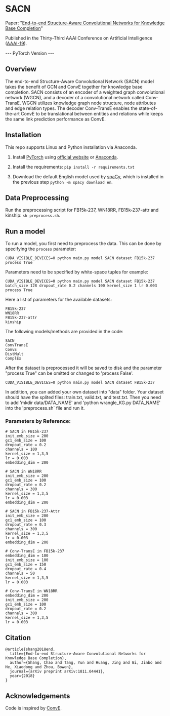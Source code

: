# SACN

Paper: "[End-to-end Structure-Aware Convolutional Networks for Knowledge Base Completion](https://arxiv.org/pdf/1811.04441.pdf)" 

Published in the Thirty-Third AAAI Conference on Artificial Intelligence ([AAAI-19](https://aaai.org/Conferences/AAAI-19/)). 

--- PyTorch Version ---

## Overview
The end-to-end Structure-Aware Convolutional Network (SACN) model takes the benefit of GCN and ConvE together for knowledge base completion. SACN consists of an encoder of a weighted graph convolutional network (WGCN), and a decoder of a convolutional network called Conv-TransE. WGCN utilizes knowledge graph node structure, node attributes and
edge relation types. The decoder Conv-TransE enables the state-of-the-art ConvE to be translational between entities and relations while keeps the same link prediction performance as ConvE. 

## Installation

This repo supports Linux and Python installation via Anaconda. 

1. Install [PyTorch](https://github.com/pytorch/pytorch) using [official website](https://pytorch.org/) or [Anaconda](https://www.continuum.io/downloads).

2. Install the requirements: `pip install -r requirements.txt`

3. Download the default English model used by [spaCy](https://github.com/explosion/spaCy), which is installed in the previous step `python -m spacy download en`.

## Data Preprocessing

Run the preprocessing script for FB15k-237, WN18RR, FB15k-237-attr and kinship: `sh preprocess.sh`.

## Run a model

To run a model, you first need to preprocess the data. This can be done by specifying the `process` parameter:
```
CUDA_VISIBLE_DEVICES=0 python main.py model SACN dataset FB15k-237 process True
```

Parameters need to be specified by white-space tuples for example:
```
CUDA_VISIBLE_DEVICES=0 python main.py model SACN dataset FB15k-237 batch_size 128 dropout_rate 0.2 channels 100 kernel_size 1 lr 0.003 process True
```

Here a list of parameters for the available datasets:
```
FB15k-237
WN18RR
FB15k-237-attr
kinship
```

The following models/methods are provided in the code:
```
SACN
ConvTransE
ConvE
DistMult
ComplEx
```

After the dataset is preprocessed it will be saved to disk and the parameter "process True" can be omitted or changed to 'process False'.
```
CUDA_VISIBLE_DEVICES=0 python main.py model SACN dataset FB15k-237
```

In addition, you can added your own dataset into "data" folder. Your dataset should have the splited files: train.txt, valid.txt, and test.txt. Then you need to add 'mkdir data/DATA_NAME' and 'python wrangle_KG.py DATA_NAME' into the 'preprocess.sh` file and run it.

### Parameters by Reference:

```
# SACN in FB15k-237
init_emb_size = 200
gc1_emb_size = 100
dropout_rate = 0.2
channels = 100
kernel_size = 1,3,5
lr = 0.003
embedding_dim = 200
```

```
# SACN in WN18RR
init_emb_size = 200
gc1_emb_size = 100
dropout_rate = 0.2
channels = 300
kernel_size = 1,3,5
lr = 0.003
embedding_dim = 200
```

```
# SACN in FB15k-237-Attr
init_emb_size = 200
gc1_emb_size = 100
dropout_rate = 0.3
channels = 300
kernel_size = 1,3,5
lr = 0.003
embedding_dim = 200
```

```
# Conv-TransE in FB15k-237
embedding_dim = 100
init_emb_size = 100
gc1_emb_size = 150
dropout_rate = 0.4
channels = 50
kernel_size = 1,3,5
lr = 0.003
```

```
# Conv-TransE in WN18RR
embedding_dim = 200
init_emb_size = 200
gc1_emb_size = 100
dropout_rate = 0.2
channels = 300
kernel_size = 1,3,5
lr = 0.003
```

## Citation

```
@article{shang2018end,
  title={End-to-end Structure-Aware Convolutional Networks for Knowledge Base Completion},
  author={Shang, Chao and Tang, Yun and Huang, Jing and Bi, Jinbo and He, Xiaodong and Zhou, Bowen},
  journal={arXiv preprint arXiv:1811.04441},
  year={2018}
}
```

## Acknowledgements

Code is inspired by [ConvE](https://github.com/TimDettmers/ConvE). 

